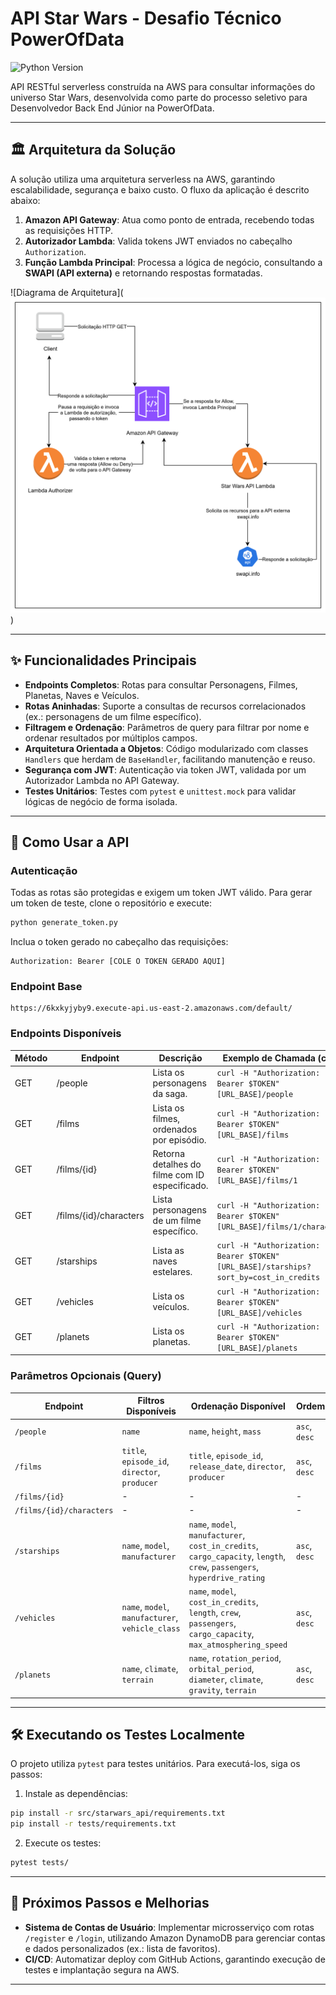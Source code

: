 # API Star Wars - Desafio Técnico PowerOfData

![Python Version](https://img.shields.io/badge/python-3.12-blue.svg)

API RESTful serverless construída na AWS para consultar informações do universo Star Wars, desenvolvida como parte do processo seletivo para Desenvolvedor Back End Júnior na PowerOfData.

---

## 🏛️ Arquitetura da Solução

A solução utiliza uma arquitetura serverless na AWS, garantindo escalabilidade, segurança e baixo custo. O fluxo da aplicação é descrito abaixo:

1. **Amazon API Gateway**: Atua como ponto de entrada, recebendo todas as requisições HTTP.
2. **Autorizador Lambda**: Valida tokens JWT enviados no cabeçalho `Authorization`.
3. **Função Lambda Principal**: Processa a lógica de negócio, consultando a **SWAPI (API externa)** e retornando respostas formatadas.

![Diagrama de Arquitetura](![alt text](image-1.png))

---

## ✨ Funcionalidades Principais

- **Endpoints Completos**: Rotas para consultar Personagens, Filmes, Planetas, Naves e Veículos.
- **Rotas Aninhadas**: Suporte a consultas de recursos correlacionados (ex.: personagens de um filme específico).
- **Filtragem e Ordenação**: Parâmetros de query para filtrar por nome e ordenar resultados por múltiplos campos.
- **Arquitetura Orientada a Objetos**: Código modularizado com classes `Handlers` que herdam de `BaseHandler`, facilitando manutenção e reuso.
- **Segurança com JWT**: Autenticação via token JWT, validada por um Autorizador Lambda no API Gateway.
- **Testes Unitários**: Testes com `pytest` e `unittest.mock` para validar lógicas de negócio de forma isolada.

---

## 🚀 Como Usar a API

### Autenticação

Todas as rotas são protegidas e exigem um token JWT válido. Para gerar um token de teste, clone o repositório e execute:

```bash
python generate_token.py
```

Inclua o token gerado no cabeçalho das requisições:

```
Authorization: Bearer [COLE O TOKEN GERADO AQUI]
```

### Endpoint Base

```
https://6kxkyjyby9.execute-api.us-east-2.amazonaws.com/default/
```

### Endpoints Disponíveis

| Método | Endpoint                     | Descrição                                    | Exemplo de Chamada (curl)                                                                 |
|--------|------------------------------|----------------------------------------------|-------------------------------------------------------------------------------------------|
| GET    | /people                      | Lista os personagens da saga.                | `curl -H "Authorization: Bearer $TOKEN" [URL_BASE]/people`                                 |
| GET    | /films                       | Lista os filmes, ordenados por episódio.     | `curl -H "Authorization: Bearer $TOKEN" [URL_BASE]/films`                                  |
| GET    | /films/{id}                  | Retorna detalhes do filme com ID especificado. | `curl -H "Authorization: Bearer $TOKEN" [URL_BASE]/films/1`                              |
| GET    | /films/{id}/characters       | Lista personagens de um filme específico.    | `curl -H "Authorization: Bearer $TOKEN" [URL_BASE]/films/1/characters`                     |
| GET    | /starships                   | Lista as naves estelares.                    | `curl -H "Authorization: Bearer $TOKEN" [URL_BASE]/starships?sort_by=cost_in_credits`      |
| GET    | /vehicles                    | Lista os veículos.                           | `curl -H "Authorization: Bearer $TOKEN" [URL_BASE]/vehicles`                               |
| GET    | /planets                     | Lista os planetas.                           | `curl -H "Authorization: Bearer $TOKEN" [URL_BASE]/planets`                                |

### Parâmetros Opcionais (Query)

| Endpoint             | Filtros Disponíveis                       | Ordenação Disponível                                      | Ordem         |
|----------------------|------------------------------------------|----------------------------------------------------------|---------------|
| `/people`            | `name`                                  | `name`, `height`, `mass`                                 | `asc`, `desc` |
| `/films`             | `title`, `episode_id`, `director`, `producer` | `title`, `episode_id`, `release_date`, `director`, `producer` | `asc`, `desc` |
| `/films/{id}`        | -                                       | -                                                        | -             |
| `/films/{id}/characters` | -                                   | -                                                        | -             |
| `/starships`         | `name`, `model`, `manufacturer`          | `name`, `model`, `manufacturer`, `cost_in_credits`, `cargo_capacity`, `length`, `crew`, `passengers`, `hyperdrive_rating` | `asc`, `desc` |
| `/vehicles`          | `name`, `model`, `manufacturer`, `vehicle_class` | `name`, `model`, `cost_in_credits`, `length`, `crew`, `passengers`, `cargo_capacity`, `max_atmosphering_speed` | `asc`, `desc` |
| `/planets`           | `name`, `climate`, `terrain`             | `name`, `rotation_period`, `orbital_period`, `diameter`, `climate`, `gravity`, `terrain` | `asc`, `desc` |

---

## 🛠️ Executando os Testes Localmente

O projeto utiliza `pytest` para testes unitários. Para executá-los, siga os passos:

1. Instale as dependências:

```bash
pip install -r src/starwars_api/requirements.txt
pip install -r tests/requirements.txt
```

2. Execute os testes:

```bash
pytest tests/
```

---

## 🚀 Próximos Passos e Melhorias

- **Sistema de Contas de Usuário**: Implementar microsserviço com rotas `/register` e `/login`, utilizando Amazon DynamoDB para gerenciar contas e dados personalizados (ex.: lista de favoritos).
- **CI/CD**: Automatizar deploy com GitHub Actions, garantindo execução de testes e implantação segura na AWS.

---